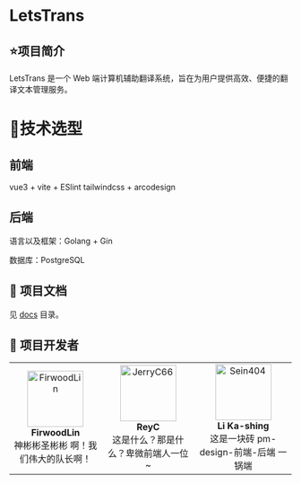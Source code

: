 # LetsTrans

## ⭐项目简介

LetsTrans 是一个 Web 端计算机辅助翻译系统，旨在为用户提供高效、便捷的翻译文本管理服务。

# 🚀技术选型

## 前端
vue3 + vite + ESlint
tailwindcss + arcodesign

## 后端

语言以及框架：Golang + Gin

数据库：PostgreSQL






## 📕 项目文档

见 [docs](docs) 目录。

## 💪 项目开发者

<table>
  <tr>
    <!-- FirwoodLin -->
    <td align="center">
      <img src="https://github.com/firwoodlin.png" width="100" alt="FirwoodLin"><br>
      <b>FirwoodLin</b><br>
      神彬彬圣彬彬 啊！我们伟大的队长啊！
    </td>
    <!-- JerryC66 -->
    <td align="center">
      <img src="https://github.com/JerryC66.png" width="100" alt="JerryC66"><br>
      <b>ReyC</b><br>
      这是什么？那是什么？卑微前端人一位~
    </td>
    <!-- Sein404 -->
    <td align="center">
      <img src="https://github.com/Sein404.png" width="100" alt="Sein404"><br>
      <b>Li Ka-shing</b><br>
      这是一块砖 pm-design-前端-后端 一锅端
    </td>
  </tr>
</table>

